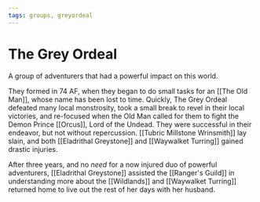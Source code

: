 ```yaml
---
tags: groups, greyordeal
---
```

# The Grey Ordeal

A group of adventurers that had a powerful impact on this world.

They formed in 74 AF, when they began to do small tasks for an [[The Old Man]], whose name has been lost to time. Quickly, The Grey Ordeal defeated many local monstrosity, took a small break to revel in their local victories, and re-focused when the Old Man called for them to fight the Demon Prince [[Orcus]], Lord of the Undead. They were successful in their endeavor, but not without repercussion. [[Tubric Millstone Wrinsmith]] lay slain, and both [[Eladrithal Greystone]] and [[Waywalket Turring]] gained drastic injuries.

After three years, and no *need* for a now injured duo of powerful adventurers, [[Eladrithal Greystone]] assisted the [[Ranger's Guild]] in understanding more about the [[Wildlands]] and [[Waywalket Turring]] returned home to live out the rest of her days with her husband.